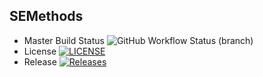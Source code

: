 ## SEMethods

  * Master Build Status ![GitHub Workflow Status (branch)](https://img.shields.io/github/actions/workflow/status/LeoRojboonthueng/sem/main.yml?branch=master)
  * License [![LICENSE](https://img.shields.io/github/license/LeoRojboonthueng/sem.svg?style=flat-square)](https://github.com/<github-username>/sem/blob/master/LICENSE)
  * Release [![Releases](https://img.shields.io/github/release/LeoRojboonthueng/sem/all.svg?style=flat-square)](https://github.com/LeoRojboonthueng/sem/releases)  

